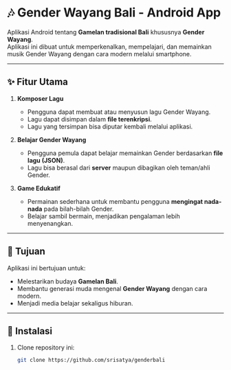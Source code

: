 # 🎶 Gender Wayang Bali - Android App

Aplikasi Android tentang **Gamelan tradisional Bali** khususnya **Gender Wayang**.  
Aplikasi ini dibuat untuk memperkenalkan, mempelajari, dan memainkan musik Gender Wayang dengan cara modern melalui smartphone.

---

## ✨ Fitur Utama
1. **Komposer Lagu**  
   - Pengguna dapat membuat atau menyusun lagu Gender Wayang.  
   - Lagu dapat disimpan dalam **file terenkripsi**.  
   - Lagu yang tersimpan bisa diputar kembali melalui aplikasi.  

2. **Belajar Gender Wayang**  
   - Pengguna pemula dapat belajar memainkan Gender berdasarkan **file lagu (JSON)**.  
   - Lagu bisa berasal dari **server** maupun dibagikan oleh teman/ahli Gender.  

3. **Game Edukatif**  
   - Permainan sederhana untuk membantu pengguna **mengingat nada-nada** pada bilah-bilah Gender.  
   - Belajar sambil bermain, menjadikan pengalaman lebih menyenangkan.  

---

## 📱 Tujuan
Aplikasi ini bertujuan untuk:  
- Melestarikan budaya **Gamelan Bali**.  
- Membantu generasi muda mengenal **Gender Wayang** dengan cara modern.  
- Menjadi media belajar sekaligus hiburan.

---

## 🚀 Instalasi
1. Clone repository ini:
   ```bash
   git clone https://github.com/srisatya/genderbali
